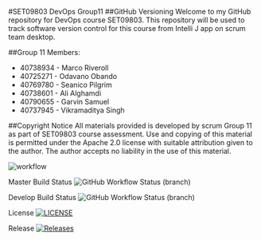 #SET09803 DevOps Group11
##GitHub Versioning
Welcome to my GitHub repository for DevOps course SET09803. 
This repository will be used to track software version 
control for this course from Intelli J app on scrum team desktop.

##Group 11 Members:
- 40738934 - Marco Riveroll
- 40725271 - Odavano Obando
- 40769780 - Seanico Pilgrim
- 40738601 - Ali Alghamdi
- 40790655 - Garvin Samuel
- 40737945 - Vikramaditya Singh

##Copyright Notice
All materials provided is developed by scrum Group 11 as part of SET09803 course assessment. Use and copying of this material is permitted under the Apache 2.0 license with suitable attribution given to the author. The author accepts no liability in the use of this material.


![workflow](https://github.com/Tarzo-Vain/SET09803-Scrum-Team-11/actions/workflows/main.yml/badge.svg)

Master Build Status ![GitHub Workflow Status (branch)](https://img.shields.io/github/actions/workflow/status/Tarzo-Vain/SET09803-Scrum-Team-11/main.yml)

Develop Build Status ![GitHub Workflow Status (branch)](https://img.shields.io/github/actions/workflow/status/Tarzo-Vain/SET09803-Scrum-Team-11/main.yml)

License [![LICENSE](https://img.shields.io/github/license/Tarzo-Vain/SET09803-Scrum-Team-11.svg?style=flat-square)](https://github.com/Tarzo-Vain/SET09803-Scrum-Team-11/blob/master/LICENSE)

Release [![Releases](https://img.shields.io/github/release/Tarzo-Vain/SET09803-Scrum-Team-11/all.svg?style=flat-square)](https://github.com/Tarzo-Vain/SET09803-Scrum-Team-11/releases)
